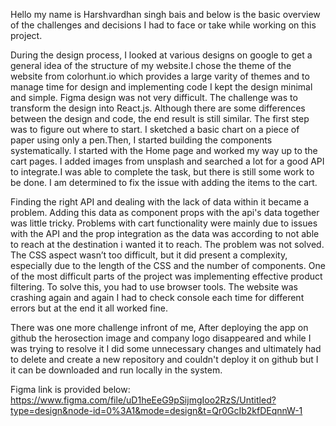Hello my name is Harshvardhan singh bais and below is the basic overview of the challenges and decisions I had to face or take while working on this project.

During the design process, I looked at various designs on google to get a general idea of the structure of my website.I chose the theme of the website from colorhunt.io which provides a large varity of themes and to manage time for design and implementing code I kept the design minimal and simple. Figma design was not very difficult.
The challenge was to transform the design into React.js. Although there are some differences between the design and code, the end result is still similar.
The first step was to figure out where to start. I sketched a basic chart on a piece of paper using only a pen.Then, I started building the components systematically. I started with the Home page and worked my way up to the cart pages. I added images from unsplash and searched a lot for a good API to integrate.I was able to complete the task, but there is still some work to be done. I am determined to fix the issue with adding the items to the cart.

Finding the right API and dealing with the lack of data within it became a problem. Adding this data as component props with the api's data together was little tricky.
Problems with cart functionality were mainly due to issues with the API and the prop integration as the data was according to not able to reach at the destination i wanted it to reach. The problem was not solved.
The CSS aspect wasn’t too difficult, but it did present a complexity, especially due to the length of the CSS and the number of components.
One of the most difficult parts of the project was implementing effective product filtering. To solve this, you had to use browser tools. The website was crashing again and again I had to check console each time for different errors but at the end it all worked fine.

There was one more challenge infront of me, After deploying the app on github the herosection image and company logo disappeared and while I was trying to resolve it I did some unnecessary changes and ultimately had to delete and create a new repository and couldn't deploy it on github but I it can be downloaded and run locally in the system.

Figma link is provided below:
https://www.figma.com/file/uD1heEeG9pSijmgIoo2RzS/Untitled?type=design&node-id=0%3A1&mode=design&t=Qr0GcIb2kfDEqnnW-1

